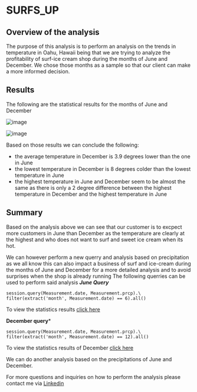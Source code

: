 # SURFS_UP
## Overview of the analysis

The purpose of this analysis is to perform an analysis on the trends in temperature in Oahu, Hawaii being that we are trying to analyze the profitability of surf-ice cream shop during the months of June and December.
We chose those months as a sample so that our client can make a more informed decision.

## Results 
The following are the statistical results for the months of June and December

![image](https://user-images.githubusercontent.com/99924850/166172346-bd19bcdd-db3a-4f90-9f01-478bbcbe4242.png)

![image](https://user-images.githubusercontent.com/99924850/166172372-60f4e4d2-1e5d-4452-99b7-81ea0414b9ac.png)

Based on those results we can conclude the following:
- the average temperature in December is 3.9 degrees lower than the one in June
- the lowest temperature in December is 8 degrees colder than the lowest temperature in June
- the highest temperature in June and December seem to be almost the same as there is only a 2 degree difference between the highest temperature in December and the highest temperature in June 

## Summary

Based on the analysis above we can see that our customer is to excpect more customers in June than December as the temperature are clearly at the highest and who does not want to surf and sweet ice cream when its hot.

We can however perform a new querry and analysis based on precipitation as we all know this can also impact a business of surf and ice-cream during the months of June and December for a more detailed analysis and to avoid surprises when the shop is already running
The following querries can be used to perform said analysis 
***June Query***
```
session.query(Measurement.date, Measurement.prcp).\
filter(extract('month', Measurement.date) == 6).all()
```
To view the statistics results [click here](https://github.com/fofoMichelle/surfs_up/blob/main/Resources/june%20precip%20stats.png)

**December query***

```
session.query(Measurement.date, Measurement.prcp).\
filter(extract('month', Measurement.date) == 12).all()
```

To view the statistics results of December [click here](https://github.com/fofoMichelle/surfs_up/blob/main/Resources/december%20precip%20stats%20.png)

We can do another analysis based on the precipitations of June and December. 

For more questions and inquiries on how to perform the analysis please contact me via [Linkedin](https://www.linkedin.com/public-profile/settings?trk=d_flagship3_profile_self_view_public_profile&lipi=urn%3Ali%3Apage%3Ad_flagship3_profile_self_edit_contact_info%3B4ygE4MdNTnypNElIJhcIvA%3D%3D)


